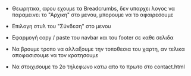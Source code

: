 
* Θεωρητικα, αφου εχουμε τα Breadcrumbs, δεν υπαρχει λογος να παραμεινει το "Αρχικη" στο μενου,
  μπορουμε να το αφαιρεσουμε
* Επιλογη στυλ του "Σύνδεση" στο μενου
* Εφαρμογή copy / paste του navbar και του footer σε καθε σελιδα
* Να βρουμε τροπο να αλλαξουμε την τοποθεσια του χαρτη, αν τελικα αποφασισουμε να τον κρατησουμε

* Να στοιχισουμε το 2ο τηλεφωνο κατω απο το πρωτο στο contact.html

